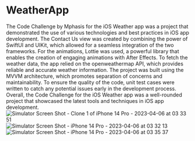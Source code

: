 # WeatherApp
The Code Challenge by Mphasis for the iOS Weather app was a project that demonstrated the use of various technologies and best practices in iOS app development. The Contact Us view was created by combining the power of SwiftUI and UIKit, which allowed for a seamless integration of the two frameworks. For the animations, Lottie was used, a powerful library that enables the creation of engaging animations with After Effects. To fetch the weather data, the app relied on the openweathermap API, which provides reliable and accurate weather information. The project was built using the MVVM architecture, which promotes separation of concerns and maintainability. To ensure the quality of the code, unit test cases were written to catch any potential issues early in the development process. Overall, the Code Challenge for the iOS Weather app was a well-rounded project that showcased the latest tools and techniques in iOS app development.
![Simulator Screen Shot - Clone 1 of iPhone 14 Pro - 2023-04-06 at 03 33 51](https://user-images.githubusercontent.com/8194767/230225614-c71f9b82-d8f0-49bf-bec5-f0201d688219.png)
![Simulator Screen Shot - iPhone 14 Pro - 2023-04-06 at 03 32 13](https://user-images.githubusercontent.com/8194767/230225628-bdaccb83-1599-4214-80dc-eb5698b3cc67.png)
![Simulator Screen Shot - iPhone 14 Pro - 2023-04-06 at 03 35 37](https://user-images.githubusercontent.com/8194767/230225641-dee470e7-da29-4bdf-b35a-1a900068d40f.png)
